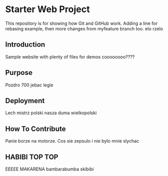 # Starter Web Project

This repository is for showing how Git and GitHub work. Adding a line for rebasing example, then more changes from myfeature branch too.
elo rzelo
## Introduction

Sample website with plenty of files for demos
coooooooo????
## Purpose

Pozdro 700 jebac legie

## Deployment

Lech mistrz polski nasza duma wielkopolski

## How To Contribute

Panie borze na motorze. Cos sie zepsulo i nie bylo mnie slychac

## HABIBI TOP TOP

EEEEE MAKARENA bambarabumba skibibi

